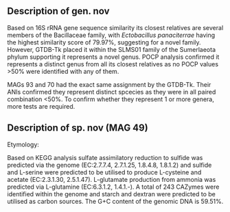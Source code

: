 ## Description of gen. nov
<!-- 
Genome completeness is ;96.12
Genome contamination is ;2.88
 -->

Based on 16S rRNA gene sequence similarity
its closest relatives are several members of the Bacillaceae family, 
with 
*Ectobacillus panaciterrae* having the highest similarity score of 79.97%, 
suggesting for a novel family. 
However, GTDB-Tk placed it within the 
SLMS01 family of the Sumerlaeota phylum 
supporting it represents a novel genus. 
POCP analysis confirmed it represents a distinct genus from all its closest relatives
as
no POCP values >50% were identified with any of them.

MAGs 93 and 70 had the exact same assignment by the GTDB-Tk. 
Their ANIs confirmed they represent distinct spcecies as they were in all paired combination <50%. 
To confirm whether they represent 1 or more genera, more tests are required. 

## Description of  sp. nov (MAG 49)

Etymology: 

Based on KEGG analysis
sulfate assimilatory reduction to sulfide was predicted via the genome (EC:2.7.7.4, 2.7.1.25, 1.8.4.8, 1.8.1.2)
and
sulfide and L-serine were predicted to be utilised to produce L-cysteine and acetate (EC:2.3.1.30, 2.5.1.47).
L-glutamate production from ammonia was predicted via L-glutamine (EC:6.3.1.2, 1.4.1.-).
A total of 243 CAZymes were identified within the genome and  starch and dextran were predicted to be utilised as carbon sources.
The G+C content of the genomic DNA is 59.51%. 
